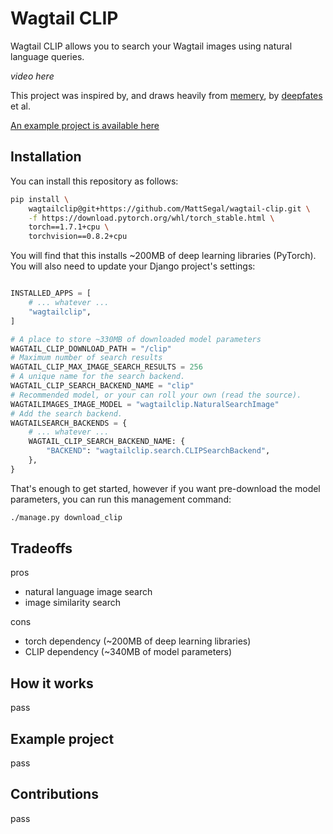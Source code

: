 # Wagtail CLIP

Wagtail CLIP allows you to search your Wagtail images using natural language queries.

_video here_

This project was inspired by, and draws heavily from [memery](https://github.com/deepfates/memery), by [deepfates](https://github.com/deepfates) et al.

[An example project is available here](https://github.com/MattSegal/wagtail-clip-example)

## Installation

You can install this repository as follows:

```bash
pip install \
    wagtailclip@git+https://github.com/MattSegal/wagtail-clip.git \
    -f https://download.pytorch.org/whl/torch_stable.html \
    torch==1.7.1+cpu \
    torchvision==0.8.2+cpu
```

You will find that this installs ~200MB of deep learning libraries (PyTorch). You will also need to update your Django project's settings:

```python

INSTALLED_APPS = [
    # ... whatever ...
    "wagtailclip",
]

# A place to store ~330MB of downloaded model parameters
WAGTAIL_CLIP_DOWNLOAD_PATH = "/clip"
# Maximum number of search results
WAGTAIL_CLIP_MAX_IMAGE_SEARCH_RESULTS = 256
# A unique name for the search backend.
WAGTAIL_CLIP_SEARCH_BACKEND_NAME = "clip"
# Recommended model, or your can roll your own (read the source).
WAGTAILIMAGES_IMAGE_MODEL = "wagtailclip.NaturalSearchImage"
# Add the search backend.
WAGTAILSEARCH_BACKENDS = {
    # ... whatever ...
    WAGTAIL_CLIP_SEARCH_BACKEND_NAME: {
        "BACKEND": "wagtailclip.search.CLIPSearchBackend",
    },
}
```

That's enough to get started, however if you want pre-download the model parameters, you can run this management command:

```bash
./manage.py download_clip
```

## Tradeoffs

pros

- natural language image search
- image similarity search

cons

- torch dependency (~200MB of deep learning libraries)
- CLIP dependency (~340MB of model parameters)

## How it works

pass

## Example project

pass

## Contributions

pass
